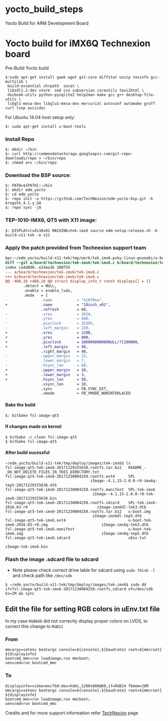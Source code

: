 # yocto_build_steps
Yocto Build for ARM Development Board
# Yocto build for iMX6Q Technexion board

Pre-Build Yocto build

```
$:sudo apt-get install gawk wget git-core diffstat unzip texinfo gcc-multilib \
 build-essential chrpath  socat \
 libsdl1.2-dev xterm  sed cvs subversion coreutils texi2html \
 docbook-utils python-pysqlite2 help2man make gcc g++ desktop-file-utils \
 libgl1-mesa-dev libglu1-mesa-dev mercurial autoconf automake groff curl lzop asciidoc
``` 
For Ubuntu 14.04 host setup only:

```
$: sudo apt-get install u-boot-tools
```
### Install Repo
```
$: mkdir ~/bin
$: curl http://commondatastorage.googleapis.com/git-repo-downloads/repo > ~/bin/repo
$: chmod a+x ~/bin/repo
```
### Download the BSP source:
```
$: PATH=${PATH}:~/bin
$: mkdir edm_yocto
$: cd edm_yocto
$: repo init -u https://github.com/TechNexion/edm-yocto-bsp.git -b krogoth_4.1.y_GA
$: repo sync -j8
```
### TEP-1010-IMX6, QT5 with X11 image:

```
$: DISPLAY=lvds10v01 MACHINE=tek-imx6 source edm-setup-release.sh -b build-x11-tek -e x11
```
### Apply the patch provided from Technexion support team

```diff
bpc:~/edm_yocto/build-x11-tek/tmp/work/tek_imx6-poky-linux-gnueabi/u-boot-edm/2016.03-r0/git$ git diff board/technexion/tek-imx6/tek-imx6.c
diff --git a/board/technexion/tek-imx6/tek-imx6.c b/board/technexion/tek-imx6/tek-imx6.c
index ca4d800..e24aa3b 100755
--- a/board/technexion/tek-imx6/tek-imx6.c
+++ b/board/technexion/tek-imx6/tek-imx6.c
@@ -480,16 +480,16 @@ struct display_info_t const displays[] = {{
        .detect = NULL,
        .enable = enable_lvds,
        .mode   = {
-               .name           = "hj070na",
+               .name           = "10inch_v01",
                .refresh        = 60,
-               .xres           = 1024,
-               .yres           = 600,
-               .pixclock       = 15385,
-               .left_margin    = 220,
+               .xres           = 1280,
+               .yres           = 800,
+               .pixclock       = 1000000000000ULL/71100000,
+               .left_margin    = 40,
                .right_margin   = 40,
-               .upper_margin   = 21,
-               .lower_margin   = 7,
-               .hsync_len      = 60,
+               .upper_margin   = 10,
+               .lower_margin   = 3,
+               .hsync_len      = 50,
                .vsync_len      = 10,
                .sync           = FB_SYNC_EXT,
                .vmode          = FB_VMODE_NONINTERLACED
```
#### Bake the build
```
$: bitbake fsl-image-qt5
```
#### If changes made on kernel
```
$ bitbake -c clean fsl-image-qt5
$ bitbake fsl-image-qt5
```
#### After build sucessful
```
~/edm_yocto/build-x11-tek/tmp/deploy/images/tek-imx6$ ls
fsl-image-qt5-tek-imx6-20171229155638.rootfs.tar.bz2   README_-_DO_NOT_DELETE_FILES_IN_THIS_DIRECTORY.txt 
fsl-image-qt5-tek-imx6-20171230004250.rootfs.ext4      SPL                                                   zImage--4.1.15-2.0.0-r0-imx6q-tep5-20171229155638.dtb
fsl-image-qt5-tek-imx6-20171230004250.rootfs.manifest  SPL-tek-imx6                                          zImage--4.1.15-2.0.0-r0-tek-imx6-20171229155638.bin
fsl-image-qt5-tek-imx6-20171230004250.rootfs.sdcard    SPL-tek-imx6-2016.03-r0                               zImage-imx6dl-tek3.dtb
fsl-image-qt5-tek-imx6-20171230004250.rootfs.tar.bz2   u-boot.img                                            zImage-imx6dl-tep5.dtb
fsl-image-qt5-tek-imx6.ext4                            u-boot-tek-imx6-2016.03-r0.img                        zImage-imx6q-tek3.dtb
fsl-image-qt5-tek-imx6.manifest                        u-boot-tek-imx6.img                                   zImage-imx6q-tep5.dtb
fsl-image-qt5-tek-imx6.sdcard                          uEnv.txt                                              
zImage-tek-imx6.bin
```

### Flash the image .sdcard file to sdcard 
* Note please check correct drive lable for sdcard using `sudo fdisk -l` and check path like `/dev/sdb`

```
$ ~/edm_yocto/build-x11-tek/tmp/deploy/images/tek-imx6$ sudo dd if=fsl-image-qt5-tek-imx6-20171230004250.rootfs.sdcard of=/dev/sdb bs=1M && sync
```
## Edit the file for setting RGB colors in uEnv.txt file 
In my case `RGB666` did not correctly display proper colors on LVDS, to correct this change to `RGB22` 

### From 
```displayinfo=video=mxcfb0:dev=ldb,1280x800@60,if=RGB666
mmcargs=setenv bootargs console=${console},${baudrate} root=${mmcroot} ${displayinfo}
bootcmd_mmc=run loadimage;run mmcboot;
uenvcmd=run bootcmd_mmc
```

### To 
```
displayinfo=video=mxcfb0:dev=hdmi,1280x800@60,if=RGB24 fbmem=28M
mmcargs=setenv bootargs console=${console},${baudrate} root=${mmcroot} ${displayinfo}
bootcmd_mmc=run loadimage;run mmcboot;
uenvcmd=run bootcmd_mmc
```

Credits and for more support information refer [TechNexion](https://github.com/TechNexion/) page
